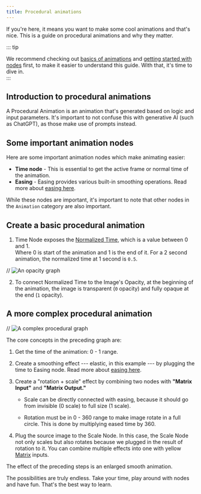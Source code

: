```yaml
---
title: Procedural animations
---
```


<!-- import Node from '../../../../components/Node.astro'; 
import {Image} from 'astro:assets';
import simpleGraphImg from 'assets/opacitygraph.png';
import sophGraphImg from 'assets/bopGraph.png';
import resVideo from 'assets/opacity.webm';
import bopVideo from 'assets/bop.webm';-->

If you're here, it means you want to make some cool animations and that's nice. This is a guide on procedural animations and why they matter.


::: tip  

We recommend checking out [basics of animations](https://pixieditor.net/docs/usage/animating/getting-started/) and [getting started with nodes](https://pixieditor.net/docs/usage/node-graph/getting-started-with-node-graph/) first, to make it easier to understand this guide. With that, it's time to dive in.   
:::

## Introduction to procedural animations

A Procedural Animation is an animation that's generated based on logic and input parameters. It's important to not confuse this with generative AI (such as ChatGPT), as those make use of prompts instead. 


## Some important animation nodes 

Here are some important animation nodes which make animating easier:


<!-- <br/> 

<a style={{textDecoration: "none"}} href="/docs/usage/node-graph/nodes/animation/time"><Node data={{
    name: 'Time',
  category: "Animation",
  icon: "icon-clock",
  isPair: false,
  hasPreview: false,
  inputs: null,
  outputs: [
        {
        name: "Active Frame",
        type: "Integer",
        description: 'The current active frame in the timeline.',
        isContextful: false,
        default: '0'
        },
   { 
    name: "Normalized Time",
    type: "Double",
    description: 'The normalized time value, ranging from 0.0 to 1.0, representing the current position in the timeline relative to the total duration.',
    isContextful: false,
    default: '0.0'}],
  description: 'Provides the current time in the animation timeline, including the active frame and normalized time.'
}}/></a>

<br/>

<a style={{textDecoration: "none"}} href="/docs/usage/node-graph/nodes/animation/easing"><Node data={{
  name: "Easing ",
  category: "Animation",
  icon: "icon-spline-chart",
  isPair: false,
  hasPreview: false,
  inputs: [
    {
      name: "Value",
      type: "Double",
      description: "The input value to be eased. This value should be between 0 and 1.",
      isContextful: true,
      default: "0.0"
    },
    {
      name: "Easing Type",
      type: "EasingType (Enum)",
      hideSocket: true,
      typeLink: "/docs/usage/node-graph/nodes/animation/easing#easing-types",
      description: "The type of easing function to apply to the input value. This determines how the value transitions over time.",
      isContextful: false,
      default: "Linear"
    }
  ],
  outputs: [
    {
      name: "Output",
      type: "Double",
      description: "The eased output value, which is the result of applying the selected easing function to the input value.",
      isContextful: true,
      default: "0.0"
    }
  ],
  description: "Applies an easing function to a value, transforming it based on the selected easing type. This is useful for creating smooth transitions in animations."
}}/></a>

<br/>
-->

- **Time node** - This is essential to get the active frame or normal time of the animation.
- **Easing** - Easing provides various built-in smoothing operations. Read more about [easing here](https://pixieditor.net/docs/usage/node-graph/nodes/animation/easing/).   

While these nodes are important, it's important to note that other nodes in the `Animation` category are also important. 

## Create a basic procedural animation

<!-- <Image src={simpleGraphImg} alt="Simple graph that connects Normalized Time of Time Node to Layer's Opacity input"/> 

Will produce 

<video src={resVideo} muted autoplay loop/>

<br/>

Neat, isn't it? 
-->



1. Time Node exposes the [Normalized Time](https://pixieditor.net/docs/usage/node-graph/nodes/animation/time/), which is a value between 0 and 1.  
Where 0 is start of the animation and 1 is the end of it. For a 2 second animation, the normalized time at 1 second is `0.5`.

// ![An opacity graph](/img/opacity-graph.png "An opacity graph")

2. To connect Normalized Time to the Image's Opacity, at the beginning of the animation, the image is transparent (`0` opacity) and fully opaque at the end (`1` opacity).



## A more complex procedural animation 

<!-- <Image src={sophGraphImg} alt="Simple graph that connects Normalized Time of Time Node to Layer's Opacity input"/> -->
// ![A complex procedural graph](/img/bopGraph.png "A complex procedural graph")



The core concepts in the preceding graph are:

1. Get the time of the animation: 0 - 1 range.

2. Create a smoothing effect --- elastic, in this example --- by plugging the time to Easing node. Read more about [easing here](https://pixieditor.net/docs/usage/node-graph/nodes/animation/easing/).

3. Create a "rotation + scale" effect by combining two nodes with **"Matrix Input"** and **"Matrix Output."**

    - Scale can be directly connected with easing, because it should go from invisible (0 scale) to full size (1 scale).

    - Rotation must be in 0 - 360 range to make image rotate in a full circle. This is done by multiplying eased time by 360.

4. Plug the source image to the Scale Node. In this case, the Scale Node not only scales but also rotates because we plugged in the result of rotation to it. 
You can combine multiple effects into one with yellow [Matrix](https://pixieditor.net/docs/usage/node-graph/property-sockets/) inputs.

The effect of the preceding steps is an enlarged smooth animation.

<!-- <video src={bopVideo} muted autoplay loop/> -->

The possibilities are truly endless. Take your time, play around with nodes and have fun. That's the best way to learn.